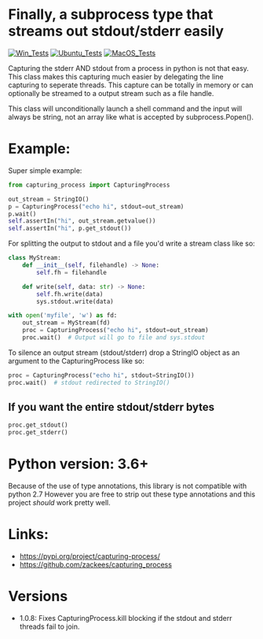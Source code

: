 # Finally, a subprocess type that streams out stdout/stderr easily

[![Win_Tests](https://github.com/zackees/capturing_process/actions/workflows/push_win.yml/badge.svg)](https://github.com/zackees/capturing_process/actions/workflows/push_win.yml)
[![Ubuntu_Tests](https://github.com/zackees/capturing_process/actions/workflows/push_ubuntu.yml/badge.svg)](https://github.com/zackees/capturing_process/actions/workflows/push_ubuntu.yml)
[![MacOS_Tests](https://github.com/zackees/capturing_process/actions/workflows/push_macos.yml/badge.svg)](https://github.com/zackees/capturing_process/actions/workflows/push_macos.yml)

Capturing the stderr AND stdout from a process in python is not that easy.
This class makes this capturing much easier by delegating the line capturing
to seperate threads. This capture can be totally in memory or can optionally
be streamed to a output stream such as a file handle.

This class will unconditionally launch a shell command and the input will always
be string, not an array like what is accepted by subprocess.Popen().

# Example:

Super simple example:

```python
from capturing_process import CapturingProcess

out_stream = StringIO()
p = CapturingProcess("echo hi", stdout=out_stream)
p.wait()
self.assertIn("hi", out_stream.getvalue())
self.assertIn("hi", p.get_stdout())
```

For splitting the output to stdout and a file you'd write a stream class like so:

```python
class MyStream:
    def __init__(self, filehandle) -> None:
        self.fh = filehandle

    def write(self, data: str) -> None:
        self.fh.write(data)
        sys.stdout.write(data)

with open('myfile', 'w') as fd:
    out_stream = MyStream(fd)
    proc = CapturingProcess("echo hi", stdout=out_stream)
    proc.wait()  # Output will go to file and sys.stdout
```


To silence an output stream (stdout/stderr) drop a StringIO object as an argument to
the CapturingProcess like so:

```python
proc = CapturingProcess("echo hi", stdout=StringIO())
proc.wait()  # stdout redirected to StringIO()
```

## If you want the entire stdout/stderr bytes

```python
proc.get_stdout()
proc.get_stderr()
```

# Python version: 3.6+

Because of the use of type annotations, this library is not compatible with python 2.7
However you are free to strip out these type annotations and this project *should* work
pretty well.

# Links:

   * https://pypi.org/project/capturing-process/
   * https://github.com/zackees/capturing_process


# Versions

  * 1.0.8: Fixes CapturingProcess.kill blocking if the stdout and stderr threads fail to join.